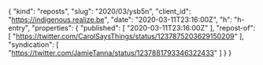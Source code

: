 {
  "kind": "reposts",
  "slug": "2020/03/ysb5n",
  "client_id": "https://indigenous.realize.be",
  "date": "2020-03-11T23:16:00Z",
  "h": "h-entry",
  "properties": {
    "published": [
      "2020-03-11T23:16:00Z"
    ],
    "repost-of": [
      "https://twitter.com/CarolSaysThings/status/1237875203629150209"
    ],
    "syndication": [
      "https://twitter.com/JamieTanna/status/1237881793346322433"
    ]
  }
}
